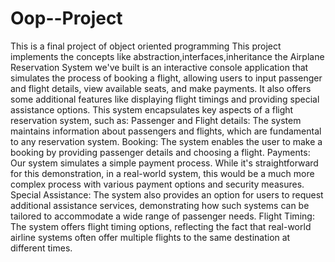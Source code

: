# Oop--Project
This is a final project of object oriented programming
This project implements the concepts like abstraction,interfaces,inheritance
the Airplane Reservation System we've built is an interactive console application that simulates the process of booking a flight, allowing users to input passenger and flight details, view available seats, and make payments. It also offers some additional features like displaying flight timings and providing special assistance options.
This system encapsulates key aspects of a flight reservation system, such as:
Passenger and Flight details: The system maintains information about passengers and flights, which are fundamental to any reservation system.
Booking: The system enables the user to make a booking by providing passenger details and choosing a flight.
Payments: Our system simulates a simple payment process. While it's straightforward for this demonstration, in a real-world system, this would be a much more complex process with various payment options and security measures.
Special Assistance: The system also provides an option for users to request additional assistance services, demonstrating how such systems can be tailored to accommodate a wide range of passenger needs.
Flight Timing: The system offers flight timing options, reflecting the fact that real-world airline systems often offer multiple flights to the same destination at different times.
